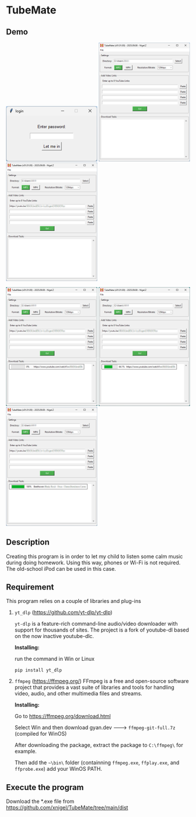 # TubeMate


## Demo
<img src="https://github.com/xnigel/TubeMate/blob/main/demo/TubeMate_v01.01.00%20demo%200.png" width =250> <img src="https://github.com/xnigel/TubeMate/blob/main/demo/TubeMate_v01.01.00%20demo%201.png" width =250> <img src="https://github.com/xnigel/TubeMate/blob/main/demo/TubeMate_v01.01.00%20demo%202.png" width =250> 

<img src="https://github.com/xnigel/TubeMate/blob/main/demo/TubeMate_v01.01.00%20demo%203.png" width =250> <img src="https://github.com/xnigel/TubeMate/blob/main/demo/TubeMate_v01.01.00%20demo%204.png" width =250> <img src="https://github.com/xnigel/TubeMate/blob/main/demo/TubeMate_v01.01.00%20demo%205.png" width =250>

## Description
Creating this program is in order to let my child to listen some calm music during doing homework. Using this way, phones or Wi-Fi is not required. The old-school iPod can be used in this case.

## Requirement
This program relies on a couple of libraries and plug-ins

1. `yt_dlp` (https://github.com/yt-dlp/yt-dlp)
    
    `yt-dlp` is a feature-rich command-line audio/video downloader with support for thousands of sites. The project is a fork of youtube-dl based on the now inactive youtube-dlc. 

    **Installing:**
    
    run the command in Win or Linux
    ```
    pip install yt_dlp
    ```
2. `ffmpeg` (https://ffmpeg.org/)
FFmpeg is a free and open-source software project that provides a vast suite of libraries and tools for handling video, audio, and other multimedia files and streams.

    **Installing:**
    
    Go to https://ffmpeg.org/download.html
    
    Select Win and then download gyan.dev ---> `ffmpeg-git-full.7z` (compiled for WinOS)
    
    After downloading the package, extract the package to `C:\ffmpeg\` for example. 
    
    Then add the `~\bin\` folder (containning `ffmpeg.exe`, `ffplay.exe`, and `ffprobe.exe`) add your WinOS PATH.

## Execute the program
Download the *.exe file from https://github.com/xnigel/TubeMate/tree/main/dist

